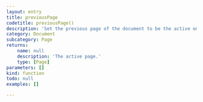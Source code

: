 ```yaml
---
layout: entry
title: previousPage
codetitle: previousPage()
description: 'Set the previous page of the document to be the active one and returns the new active page. If the current page is the first page or the first master page, this page will be returned.'
category: Document
subcategory: Page
returns:
    name: null
    description: 'The active page.'
    type: [Page]
parameters: []
kind: function
todo: null
examples: []

---
```

